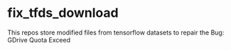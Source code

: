 # fix_tfds_download
This repos store modified files from tensorflow datasets to repair the Bug: GDrive Quota Exceed
